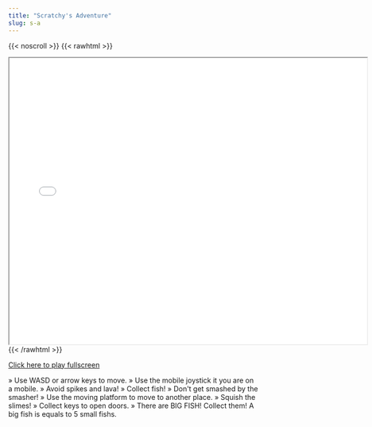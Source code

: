 ```yaml
---
title: "Scratchy's Adventure"
slug: s-a
---
```


{{< noscroll >}}
{{< rawhtml >}}
<iframe width="720" height="576" name="iframe" src="/cjs-garchive/s-a/index.html"></iframe>
{{< /rawhtml >}}

[Click here to play fullscreen](/cjs-garchive/s-a)

» Use WASD or arrow keys to move.
» Use the mobile joystick it you are on a mobile.
» Avoid spikes and lava!
» Collect fish! 
» Don't get smashed by the smasher!
» Use the moving platform to move to another place.
» Squish the slimes!
» Collect keys to open doors.
» There are BIG FISH! Collect them! A big fish is equals 
   to 5 small fishs.
